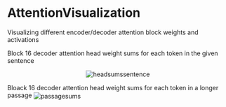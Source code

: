 # AttentionVisualization
Visualizing different encoder/decoder attention block weights and activations

Block 16 decoder attention head weight sums for each token in the given sentence
<p align="center">
  <img src="https://cdn.discordapp.com/attachments/605946561821802532/764516230605570058/decoder16headsums1.jpg" alt="headsumssentence" align= "center">
  </p>

Bloack 16 decoder attention head weight sums for each token in a longer passage
  <img src="https://cdn.discordapp.com/attachments/605946561821802532/764517304523292712/decoder16headsums.jpg" alt="passagesums" align = "center">
</p>
